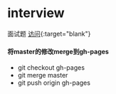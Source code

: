 interview
=========

面试题 [访问](http://phizzy.github.io/interview/){:target="blank"}


#### 将master的修改merge到gh-pages

* git checkout gh-pages
* git merge master
* git push origin gh-pages
